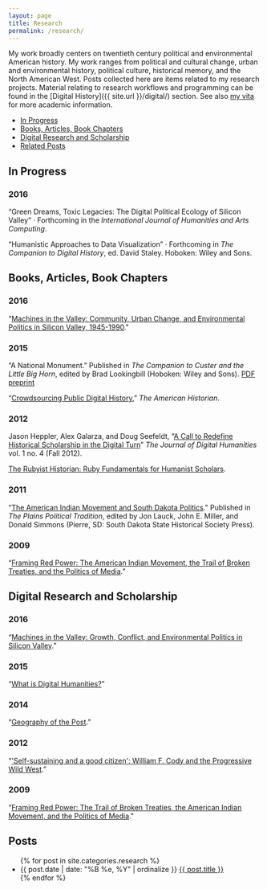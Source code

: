 ```yaml
---
layout: page
title: Research
permalink: /research/
---
```


My work broadly centers on twentieth century political and environmental American history. My work ranges from political and cultural change, urban and environmental history, political culture, historical memory, and the North American West. Posts collected here are items related to my research projects. Material relating to research workflows and programming can be found in the [Digital History]({{ site.url }}/digital/) section. See also <a href="{{ site.owner.vita }}">my vita</a> for more academic information.

<ul class="list-items">
  <li><a href="#in-progress">In Progress</a></li>
  <li><a href="#books-articles-book-chapters">Books, Articles, Book Chapters</a></li>
  <li><a href="#digital-research-and-scholarship">Digital Research and Scholarship</a></li>
  <li><a href="#posts">Related Posts</a></li>
</ul>

## In Progress

### 2016

<i class="fa fa-file-o" style="color:#03396c;font-size:80%;padding-top:6px;"></i> “Green Dreams, Toxic Legacies: The Digital Political Ecology of Silicon Valley” &middot; Forthcoming in the *International Journal of Humanities and Arts Computing*.

<i class="fa fa-file-o" style="color:#03396c;font-size:80%;padding-top:6px;"></i> “Humanistic Approaches to Data Visualization” &middot; Forthcoming in *The Companion to Digital History*, ed. David Staley. Hoboken: Wiley and Sons.

## Books, Articles, Book Chapters

### 2016

<i class="fa fa-pencil" style="color:#03396c;font-size:80%;padding-top:6px;"></i> “[Machines in the Valley: Community, Urban Change, and Environmental Politics in Silicon Valley, 1945-1990](http://digitalcommons.unl.edu/historydiss/86/)."

### 2015

<i class="fa fa-file" style="color:#03396c;font-size:80%;padding-top:6px;"></i> “A National Monument.” Published in *The Companion to Custer and the Little Big Horn*, edited by Brad Lookingbill (Hoboken: Wiley and Sons). [PDF preprint](https://www.academia.edu/15865723/A_National_Monument)

<i class="fa fa-file" style="color:#03396c;font-size:80%;padding-top:6px;"></i> “[Crowdsourcing Public Digital History](http://tah.oah.org/content/crowdsourcing-digital-public-history/),” *The American Historian*.

### 2012

<i class="fa fa-file" style="color:#03396c;font-size:80%;padding-top:6px;"></i> Jason Heppler, Alex Galarza, and Doug Seefeldt, “[A Call to Redefine Historical Scholarship in the Digital Turn](http://journalofdigitalhumanities.org/1-4/a-call-to-redefine-historical-scholarship-in-the-digital-turn/)” *The Journal of Digital Humanities* vol. 1 no. 4 (Fall 2012).

<i class="fa fa-book" style="color:#03396c;font-size:80%;padding-top:6px;"></i> [The Rubyist Historian: Ruby Fundamentals for Humanist Scholars](http://hepplerj.github.io/rubyist-historian/).

### 2011

<i class="fa fa-file" style="color:#03396c;font-size:80%;padding-top:6px;"></i> “[The American Indian Movement and South Dakota Politics](http://www.sdshspress.com/index.php?&id=236&action=912)." Published in *The Plains Political Tradition*, edited by Jon Lauck, John E. Miller, and Donald Simmons (Pierre, SD: South Dakota State Historical Society Press).

### 2009

<i class="fa fa-pencil" style="color:#03396c;font-size:80%;padding-top:6px;"></i> “[Framing Red Power: The American Indian Movement, the Trail of Broken Treaties, and the Politics of Media](http://digitalcommons.unl.edu/historydiss/21/).”

## Digital Research and Scholarship

### 2016

<i class="fa fa-file-code-o" style="color:#03396c;font-size:80%;padding-top:6px;"></i> “[Machines in the Valley: Growth, Conflict, and Environmental Politics in Silicon Valley](http://dissertation.jasonheppler.org/).”

### 2015

<i class="fa fa-file-code-o" style="color:#03396c;font-size:80%;padding-top:6px;"></i> “[What is Digital Humanities?](http://whatisdigitalhumanities.org)”

### 2014

<i class="fa fa-file-code-o" style="color:#03396c;font-size:80%;padding-top:6px;"></i> “[Geography of the Post](http://cameronblevins.org/gotp/).” 

### 2012

<i class="fa fa-file-code-o" style="color:#03396c;font-size:80%;padding-top:6px;"></i> “['Self-sustaining and a good citizen': William F. Cody and the Progressive Wild West](http://www.codystudies.org/showindians/).”

### 2009

<i class="fa fa-file-code-o" style="color:#03396c;font-size:80%;padding-top:6px;"></i> “[Framing Red Power: The Trail of Broken Treaties, the American Indian Movement, and the Politics of Media](http://www.framingredpower.org/)."

## Posts

<ul class="list-items">
{% for post in site.categories.research %}
    <li>
        <span>{{ post.date | date: "%B %e, %Y" | ordinalize  }}</span>
        <a href="{{ post.url }}">{{ post.title }}</a>
    </li>
{% endfor %}
</ul>
